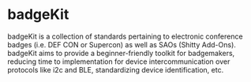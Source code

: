 # badgeKit
badgeKit is a collection of standards pertaining to electronic conference badges (i.e. DEF CON or Supercon) as well as SAOs (Shitty Add-Ons).  badgeKit aims to provide a beginner-friendly toolkit for badgemakers, reducing time to implementation for device intercommunication over protocols like i2c and BLE, standardizing device identification, etc.
